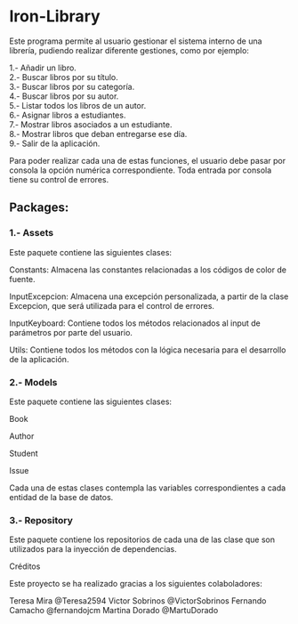 # Iron-Library

Este programa permite al usuario gestionar el sistema interno de una librería, pudiendo realizar diferente gestiones, como por ejemplo: 

1.- Añadir un libro.<br>
2.- Buscar libros por su título. <br>
3.- Buscar libros por su categoría. <br>
4.- Buscar libros por su autor. <br>
5.- Listar todos los libros de un autor. <br>
6.- Asignar libros a estudiantes. <br>
7.- Mostrar libros asociados a un estudiante. <br>
8.- Mostrar libros que deban entregarse ese día.<br> 
9.- Salir de la aplicación.<br>


Para poder realizar cada una de estas funciones, el usuario debe pasar por consola la opción numérica correspondiente. Toda entrada por consola tiene su control de errores.

## Packages: 

### 1.- Assets

Este paquete contiene las siguientes clases: 

Constants: Almacena las constantes relacionadas a los códigos de color de fuente. 

InputExcepcion: Almacena una excepción personalizada, a partir de la clase Excepcion, que será utilizada para el control de errores. 

InputKeyboard: Contiene todos los métodos relacionados al input de parámetros por parte del usuario. 

Utils: Contiene todos los métodos con la lógica necesaria para el desarrollo de la aplicación. 

### 2.- Models

Este paquete contiene las siguientes clases: 

Book

Author

Student

Issue 

Cada una de estas clases contempla las variables correspondientes a cada entidad de la base de datos. 

### 3.- Repository

Este paquete contiene los repositorios de cada una de las clase que son utilizados para la inyección de dependencias. 




Créditos

Este proyecto se ha realizado gracias a los siguientes colaboladores:

Teresa Mira @Teresa2594
Victor Sobrinos @VictorSobrinos
Fernando Camacho @fernandojcm
Martina Dorado @MartuDorado

